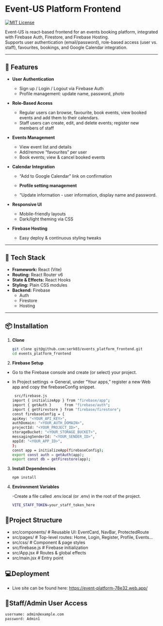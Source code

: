 # Event-US Platform Frontend

[![MIT License](https://img.shields.io/badge/license-MIT-blue.svg)](LICENSE)

Event-US is react-based frontend for an events booking platform, integrated with Firebase Auth, Firestore, and Firebase Hosting.  
Supports user authentication (email/password), role-based access (user vs. staff), favourites, bookings, and Google Calendar integration.

---

## 🚀 Features

- **User Authentication**

  - Sign up / Login / Logout via Firebase Auth
  - Profile management: update name, password, photo

- **Role-Based Access**

  - Regular users can browse, favourite, book events, view booked events and add them to their calendars.
  - Staff users can create, edit, and delete events; register new members of staff

- **Events Management**

  - View event list and details
  - Add/remove “favourites” per user
  - Book events; view & cancel booked events

- **Calendar Integration**

  - “Add to Google Calendar” link on confirmation

  - **Profile setting management**

  - “Update information - user information, display name and password.

- **Responsive UI**

  - Mobile-friendly layouts
  - Dark/light theming via CSS

- **Firebase Hosting**
  - Easy deploy & continuous styling tweaks

---

## 🔧 Tech Stack

- **Framework:** React (Vite)
- **Routing:** React Router v6
- **State & Effects:** React Hooks
- **Styling:** Plain CSS modules
- **Backend:** Firebase
  - Auth
  - Firestore
  - Hosting

---

## 📦 Installation

1. **Clone**

   ```bash
   git clone git@github.com:serk03/events_platform_frontend.git
   cd events_platform_frontend

   ```

2. **Firebase Setup**

- Go to the Firebase console and create (or select) your project.

- In Project settings → General, under “Your apps,” register a new Web app and copy the firebaseConfig snippet.

  ```bash
   src/firebase.js
  import { initializeApp } from "firebase/app";
  import { getAuth }      from "firebase/auth";
  import { getFirestore } from "firebase/firestore";
  const firebaseConfig = {
  apiKey: "<YOUR_API_KEY>",
  authDomain: "<YOUR_AUTH_DOMAIN>",
  projectId: "<YOUR_PROJECT_ID>",
  storageBucket: "<YOUR_STORAGE_BUCKET>",
  messagingSenderId: "<YOUR_SENDER_ID>",
  appId: "<YOUR_APP_ID>",
  };
  const app = initializeApp(firebaseConfig);
  export const auth = getAuth(app);
  export const db = getFirestore(app);
  ```

3. **Install Dependencies**

   ```bash
   npm install
   ```

4. **Environment Variables**

   -Create a file called .env.local (or .env) in the root of the project.

   ```bash
   VITE_STAFF_TOKEN=your_staff_token_here
   ```

## 📁Project Structure

- src/components/ # Reusable UI: EventCard, NavBar, ProtectedRoute
- src/pages/ # Top-level routes: Home, Login, Register, Profile, Events…
- src/css/ # Component & page styles
- src/firebase.js # Firebase initialization
- src/App.jsx # Routes & global effects
- src/main.jsx # Entry point

## 💻Deployment

- Live site can be found here: https://event-platform-78e32.web.app/

## 🔐Staff/Admin User Access

```bash
username: admin@example.com
password: Admin1
```
